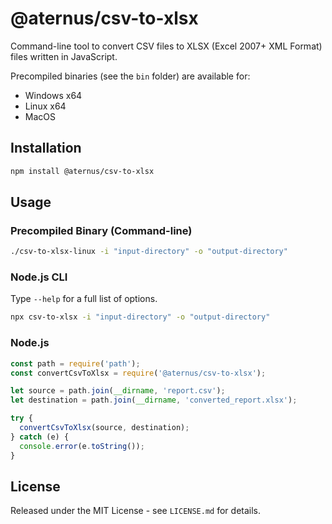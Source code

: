 # @aternus/csv-to-xlsx

Command-line tool to convert CSV files to XLSX (Excel 2007+ XML Format) files written in JavaScript.

Precompiled binaries (see the `bin` folder) are available for:
- Windows x64
- Linux x64
- MacOS


## Installation

```bash
npm install @aternus/csv-to-xlsx
```


## Usage

### Precompiled Binary (Command-line)

```bash
./csv-to-xlsx-linux -i "input-directory" -o "output-directory"
```

### Node.js CLI

Type `--help` for a full list of options.

```bash
npx csv-to-xlsx -i "input-directory" -o "output-directory"
```

### Node.js

```javascript
const path = require('path');
const convertCsvToXlsx = require('@aternus/csv-to-xlsx');

let source = path.join(__dirname, 'report.csv');
let destination = path.join(__dirname, 'converted_report.xlsx');

try {
  convertCsvToXlsx(source, destination);
} catch (e) {
  console.error(e.toString());
}
```


## License

Released under the MIT License - see `LICENSE.md` for details.

